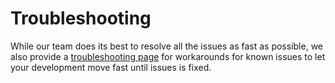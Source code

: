 # Troubleshooting

While our team does its best to resolve all the issues as fast as possible, we also provide a [troubleshooting page](../troubleshooting.md) for workarounds for known issues to 
let your development move fast until issues is fixed.
